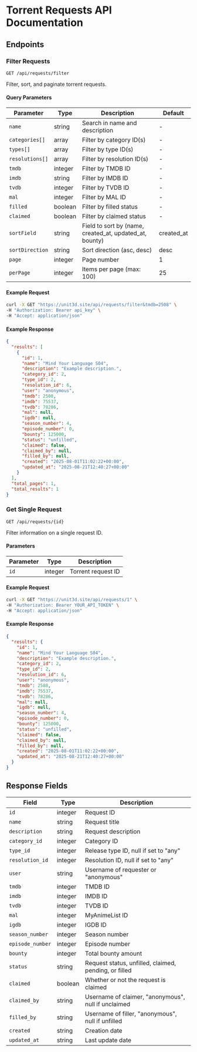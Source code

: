 # Torrent Requests API Documentation

## Endpoints

### Filter Requests

`GET /api/requests/filter`

Filter, sort, and paginate torrent requests.

#### Query Parameters

| Parameter       | Type    | Description                                             | Default     |
|-----------------|---------|---------------------------------------------------------|-------------|
| `name`          | string  | Search in name and description                          | -           |
| `categories[]`  | array   | Filter by category ID(s)                                | -           |
| `types[]`       | array   | Filter by type ID(s)                                    | -           |
| `resolutions[]` | array   | Filter by resolution ID(s)                              | -           |
| `tmdb`          | integer | Filter by TMDB ID                                       | -           |
| `imdb`          | string  | Filter by IMDB ID                                       | -           |
| `tvdb`          | integer | Filter by TVDB ID                                       | -           |
| `mal`           | integer | Filter by MAL ID                                        | -           |
| `filled`        | boolean | Filter by filled status                                 | -           |
| `claimed`       | boolean | Filter by claimed status                                | -           |
| `sortField`     | string  | Field to sort by (name, created_at, updated_at, bounty) | created_at  |
| `sortDirection` | string  | Sort direction (asc, desc)                              | desc        |
| `page`          | integer | Page number                                             | 1           |
| `perPage`       | integer | Items per page (max: 100)                               | 25          |

#### Example Request

```bash
curl -X GET "https://unit3d.site/api/requests/filter&tmdb=2508" \
-H "Authorization: Bearer api_key" \
-H "Accept: application/json"
```

#### Example Response

```json
{
  "results": [
    {
      "id": 1,
      "name": "Mind Your Language S04",
      "description": "Example description.",
      "category_id": 2,
      "type_id": 2,
      "resolution_id": 6,
      "user": "anonymous",
      "tmdb": 2508,
      "imdb": 75537,
      "tvdb": 78286,
      "mal": null,
      "igdb": null,
      "season_number": 4,
      "episode_number": 0,
      "bounty": 125000,
      "status": "unfilled",
      "claimed": false,
      "claimed_by": null,
      "filled_by": null,
      "created": "2025-08-01T11:02:22+00:00",
      "updated_at": "2025-08-21T12:40:27+00:00"
    }
  ],
  "total_pages": 1,
  "total_results": 1
}
```

### Get Single Request

`GET /api/requests/{id}`

Filter information on a single request ID.

#### Parameters

| Parameter | Type    | Description         |
|-----------|---------|---------------------|
| `id`      | integer | Torrent request ID  |

#### Example Request

```bash
curl -X GET "https://unit3d.site/api/requests/1" \
-H "Authorization: Bearer YOUR_API_TOKEN" \
-H "Accept: application/json"
```

#### Example Response

```json
{
  "results": {
    "id": 1,
    "name": "Mind Your Language S04",
    "description": "Example description.",
    "category_id": 2,
    "type_id": 2,
    "resolution_id": 6,
    "user": "anonymous",
    "tmdb": 2508,
    "imdb": 75537,
    "tvdb": 78286,
    "mal": null,
    "igdb": null,
    "season_number": 4,
    "episode_number": 0,
    "bounty": 125000,
    "status": "unfilled",
    "claimed": false,
    "claimed_by": null,
    "filled_by": null,
    "created": "2025-08-01T11:02:22+00:00",
    "updated_at": "2025-08-21T12:40:27+00:00"
  }
}
```

## Response Fields

| Field           | Type    | Description                                               |
|-----------------|---------|-----------------------------------------------------------|
| `id`            | integer | Request ID                                                |
| `name`          | string  | Request title                                             |
| `description`   | string  | Request description                                       |
| `category_id`   | integer | Category ID                                               |
| `type_id`       | integer | Release type ID, null if set to "any"                     |
| `resolution_id` | integer | Resolution ID, null if set to "any"                       |
| `user`          | string  | Username of requester or "anonymous"                      |
| `tmdb`          | integer | TMDB ID                                                   |
| `imdb`          | integer | IMDB ID                                                   |
| `tvdb`          | integer | TVDB ID                                                   |
| `mal`           | integer | MyAnimeList ID                                            |
| `igdb`          | integer | IGDB ID                                                   |
| `season_number` | integer | Season number                                             |
| `episode_number`| integer | Episode number                                            |
| `bounty`        | integer | Total bounty amount                                       |
| `status`        | string  | Request status, unfilled, claimed, pending, or filled     |
| `claimed`       | boolean | Whether or not the request is claimed                     |
| `claimed_by`    | string  | Username of claimer, "anonymous", null if unclaimed       |
| `filled_by`     | string  | Username of filler, "anonymous", null if unfilled         |
| `created`       | string  | Creation date                                             |
| `updated_at`    | string  | Last update date                                          |
